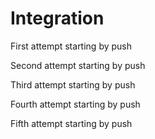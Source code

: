 # Integration

First attempt starting by push

Second attempt starting by push

Third attempt starting by push

Fourth attempt starting by push

Fifth attempt starting by push